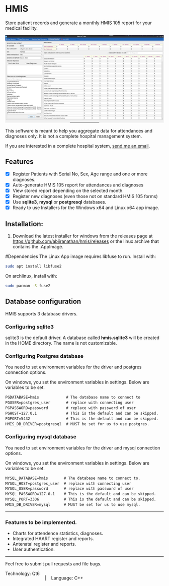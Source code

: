 # HMIS

Store patient records and generate a monthly HMIS 105 report for your medical facility.

![HMIS Screenshot](./hmis.png)

This software is meant to help you aggregate data for attendances and diagnoses only. 
It is not a complete hospital management system.

If you are interested in a complete hospital system, [send me an email](mailto:nabiira2by2@gmail.com).

## Features
- [x] Register Patients with Serial No, Sex, Age range and one or more diagnoses.
- [x] Auto-generate HMIS 105 report for attendances and diagnoses
- [x] View stored report depending on the selected month.
- [x] Register new diagnoses (even those not on standard HMIS 105 forms)
- [x] Use **sqlite3**, **mysql** or **postgresql** databases.
- [x] Ready to use Installers for the Windows x64 and Linux x64 app image.

## Installation:
1. Download the latest installer for windows from the releases page at https://github.com/abiiranathan/hmis/releases or the linux archive that contains the .AppImage.

#Dependencies
The Linux App image requires libfuse to run.
Install with:

```bash
sudo apt install libfuse2
```

On archlinux, install with:
```bash
sudo pacman -S fuse2
```
   

## Database configuration
HMIS supports 3 database drivers.

### Configuring sqlite3

sqlite3 is the default driver. A database called **hmis.sqlite3** will be created in the HOME directory. The name is not customizable.

### Configuring Postgres database
You need to set environment variables for the driver and postgres connection options.

On windows, you set the environment variables in settings.
Below are variables to be set.
```txt
PGDATABASE=hmis            # The database name to connect to
PGUSER=postgres_user       # replace with connecting user      
PGPASSWORD=password        # replace with password of user
PGHOST=127.0.1             # This is the default and can be skipped.
PGPORT=5432                # This is the default and can be skipped.
HMIS_DB_DRIVER=postgresql  # MUST be set for us to use postgres.
```

### Configuring mysql database
You need to set environment variables for the driver and mysql connection options.

On windows, you set the environment variables in settings.
Below are variables to be set.
```txt
MYSQL_DATABASE=hmis       # The database name to connect to.
MYSQL_HOST=postgres_user  # replace with connecting user      
MYSQL_USER=password       # replace with password of user
MYSQL_PASSWORD=127.0.1    # This is the default and can be skipped.
MYSQL_PORT=3306           # This is the default and can be skipped.
HMIS_DB_DRIVER=mysql      # MUST be set for us to use mysql.
```

---
### Features to be implemented.
* Charts for attendence statistics, diagnoses.
* Integrated HAART register and reports.
* Antenatal register and reports.
* User authentication.

---

Feel free to submit pull requests and file bugs.

<center style="display: flex; gap: 1rem;">
Technology: Qt6

|

Language: C++

</center>
